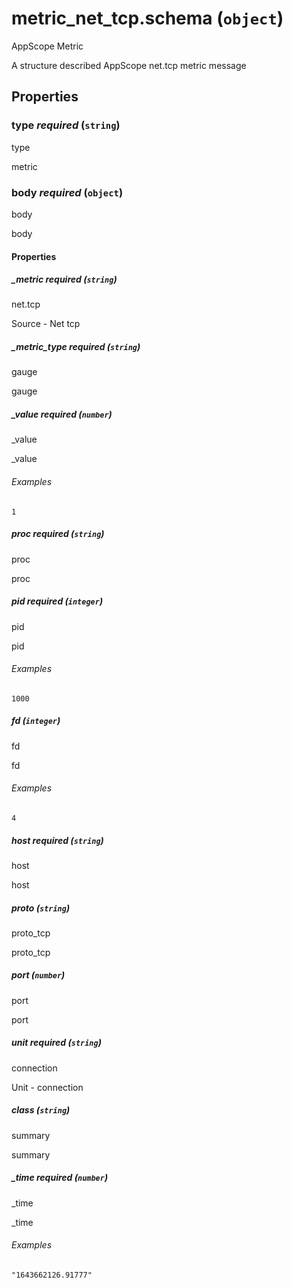 # metric_net_tcp.schema (`object`)

AppScope Metric

A structure described AppScope net.tcp metric message

## Properties

### type _required_ (`string`)

type

metric

### body _required_ (`object`)

body

body

#### Properties

##### _metric _required_ (`string`)

net.tcp

Source - Net tcp

##### _metric_type _required_ (`string`)

gauge

gauge

##### _value _required_ (`number`)

_value

_value

###### Examples

`1`

##### proc _required_ (`string`)

proc

proc

##### pid _required_ (`integer`)

pid

pid

###### Examples

`1000`

##### fd (`integer`)

fd

fd

###### Examples

`4`

##### host _required_ (`string`)

host

host

##### proto (`string`)

proto_tcp

proto_tcp

##### port (`number`)

port

port

##### unit _required_ (`string`)

connection

Unit - connection

##### class (`string`)

summary

summary

##### _time _required_ (`number`)

_time

_time

###### Examples

`"1643662126.91777"`

